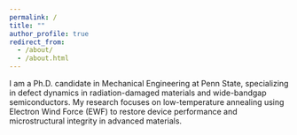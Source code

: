 ```yaml
---
permalink: /
title: ""
author_profile: true
redirect_from: 
  - /about/
  - /about.html
---
```


I am a Ph.D. candidate in Mechanical Engineering at Penn State, specializing in defect dynamics in radiation-damaged materials and wide-bandgap semiconductors. My research focuses on low-temperature annealing using Electron Wind Force (EWF) to restore device performance and microstructural integrity in advanced materials.


